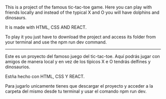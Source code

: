 This is a project of the famous tic-tac-toe game. Here you can play with friends locally and instead of the typical X and O you will have dolphins and dinosaurs.

It is made with HTML, CSS AND REACT.

To play it you just have to download the project and access its folder from your terminal and use the npm run dev command.

---

Este es un proyecto del famoso juego del tic-tac-toe. Aquí podrás jugar con amigos de manera local y en vez de los típicos X e O tendrás delfines y dinosaurios.

Estña hecho con HTML, CSS Y REACT.

Para jugarlo unicamente tienes que descargar el proyecto y acceder a la carpeta del mismo desde tu terminal y usar el comando npm run dev.
